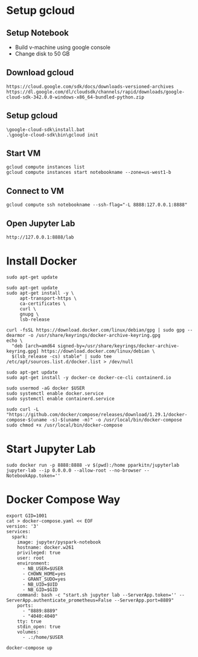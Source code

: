 # Setup gcloud

## Setup Notebook
- Build v-machine using google console
- Change disk to 50 GB

## Download gcloud
```
https://cloud.google.com/sdk/docs/downloads-versioned-archives
https://dl.google.com/dl/cloudsdk/channels/rapid/downloads/google-cloud-sdk-342.0.0-windows-x86_64-bundled-python.zip
```

## Setup gcloud
```
\google-cloud-sdk\install.bat
.\google-cloud-sdk\bin\gcloud init
```

## Start VM
```
gcloud compute instances list
gcloud compute instances start notebookname --zone=us-west1-b 
```

## Connect to VM
```
gcloud compute ssh notebookname --ssh-flag="-L 8888:127.0.0.1:8888"
```

## Open Jupyter Lab 
```
http://127.0.0.1:8888/lab
```




# Install Docker
```
sudo apt-get update
```

```
sudo apt-get update
sudo apt-get install -y \
     apt-transport-https \
     ca-certificates \
     curl \
     gnupg \
     lsb-release
```
```
curl -fsSL https://download.docker.com/linux/debian/gpg | sudo gpg --dearmor -o /usr/share/keyrings/docker-archive-keyring.gpg
echo \
  "deb [arch=amd64 signed-by=/usr/share/keyrings/docker-archive-keyring.gpg] https://download.docker.com/linux/debian \
  $(lsb_release -cs) stable" | sudo tee /etc/apt/sources.list.d/docker.list > /dev/null
```

```
sudo apt-get update
sudo apt-get install -y docker-ce docker-ce-cli containerd.io
```

```
sudo usermod -aG docker $USER
sudo systemctl enable docker.service
sudo systemctl enable containerd.service
```

```
sudo curl -L "https://github.com/docker/compose/releases/download/1.29.1/docker-compose-$(uname -s)-$(uname -m)" -o /usr/local/bin/docker-compose
sudo chmod +x /usr/local/bin/docker-compose
```

# Start Jupyter Lab
```
sudo docker run -p 8888:8888 -v $(pwd):/home pparkitn/jupyterlab jupyter-lab --ip 0.0.0.0 --allow-root --no-browser --NotebookApp.token=''
```

# Docker Compose Way
```
export GID=1001
cat > docker-compose.yaml << EOF
version: '3'
services:
  spark:
    image: jupyter/pyspark-notebook
    hostname: docker.w261
    privileged: true
    user: root
    environment:
      - NB_USER=$USER
      - CHOWN_HOME=yes
      - GRANT_SUDO=yes
      - NB_UID=$UID
      - NB_GID=$GID
    command: bash -c "start.sh jupyter lab --ServerApp.token='' --ServerApp.authenticate_prometheus=False --ServerApp.port=8889"
    ports:
      - "8889:8889"
      - "4040:4040"
    tty: true
    stdin_open: true
    volumes:
      - .:/home/$USER
```

```
docker-compose up
```
